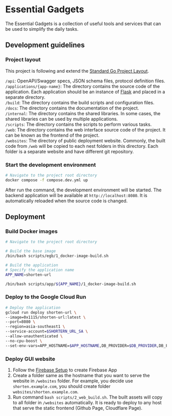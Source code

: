 # Essential Gadgets
The Essential Gadgets is a collection of useful tools and services that can be used to simplify the daily tasks.

## Development guidelines
### Project layout
This project is following and extend the [Standard Go Project Layout](https://github.com/golang-standards/project-layout).

`/api`: OpenAPI/Swagger specs, JSON schema files, protocol definition files.  
`/applications/{app-name}`: The directory contains the source code of the application. Each application should be an instance of [Flask](http://flask.palletsprojects.com/en/stable/tutorial/layout/) and placed in a separate directory.  
`/build`: The directory contains the build scripts and configuration files.  
`/docs`: The directory contains the documentation of the project.  
`/internal`: The directory contains the shared libraries. In some cases, the shared libraries can be used by multiple applications.  
`/scripts`: The directory contains the scripts to perform various tasks.  
`/web`: The directory contains the web interface source code of the project. It can be known as the frontend of the project.  
`/websites`: The directory of public deployment website. Commonly, the built code from `/web` will be copied to each nest folders in this directory. Each folder is a separate website and have different git repository.  

### Start the development environment
```bash
# Navigate to the project root directory
docker compose -f compose.dev.yml up
```

After run the command, the development environment will be started. The backend application will be available at `http://localhost:8080`. It is automatically reloaded when the source code is changed.

## Deployment

### Build Docker images
```bash
# Navigate to the project root directory

# Build the base image
/bin/bash scripts/egb/1_docker-image-build.sh

# Build the application
# Specify the application name
APP_NAME=shorten-url 

/bin/bash scripts/app/${APP_NAME}/1_docker-image-build.sh
```

### Deploy to the Google Cloud Run
```bash
# Deploy the application
gcloud run deploy shorten-url \
--image=0x1115/shorten-url:latest \
--port=8080 \
--region=asia-southeast1 \
--service-account=$SHORTERN_URL_SA \
--allow-unauthenticated \
--no-cpu-boost \
--set-env-vars=APP_HOSTNAME=$APP_HOSTNAME,DB_PROVIDER=$DB_PROVIDER,DB_FIRESTORE_PROJECT_ID=$DB_FIRESTORE_PROJECT_ID,DB_FIRESTORE_DATABASE_NAME=$DB_FIRESTORE_DATABASE_NAME \
```

### Deploy GUI website 
1. Follow the [Firebase Setup](web/README.md#Firebase-Setup) to create Firebase App
2. Create a folder same as the hostname that you want to serve the website in `/websites` folder. For example, you decide use `shorten.example.com`, you should create folder `websites/shorten.example.com`. 
3. Run command `bash scripts/2_web_build.sh`. The built assets will copy to all folder in `/websites` automatically. It is ready to deploy to any host that serve the static frontend (Github Page, Cloudflare Page).
